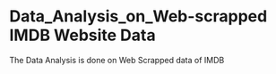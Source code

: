 # Data_Analysis_on_Web-scrapped IMDB Website Data
The Data Analysis is done on Web Scrapped data of IMDB
